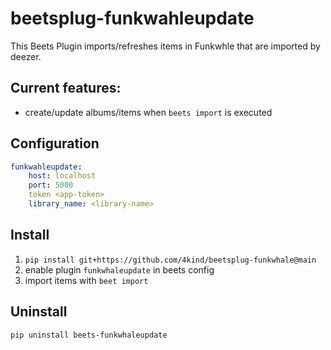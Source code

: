 # beetsplug-funkwahleupdate
This Beets Plugin imports/refreshes items in Funkwhle that are imported by deezer. 

## Current features:
* create/update albums/items when `beets import` is executed 

## Configuration
```yaml
funkwahleupdate:
    host: localhost
    port: 5000
    token <app-token>
    library_name: <library-name>
```

## Install
1. `pip install git+https://github.com/4kind/beetsplug-funkwhale@main`
2. enable plugin `funkwhaleupdate` in beets config
3. import items with `beet import`

## Uninstall
`pip uninstall beets-funkwhaleupdate`
